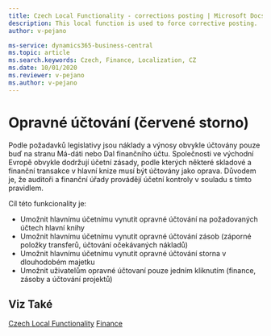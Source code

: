 ```yaml
---
title: Czech Local Functionality - corrections posting | Microsoft Docs
description: This local function is used to force corrective posting.
author: v-pejano

ms-service: dynamics365-business-central
ms.topic: article
ms.search.keywords: Czech, Finance, Localization, CZ
ms.date: 10/01/2020
ms.reviewer: v-pejano
ms.author: v-pejano
---
```


# Opravné účtování (červené storno)

Podle požadavků legislativy jsou náklady a výnosy obvykle účtovány pouze buď na stranu Má-dáti nebo Dal finančního účtu. Společnosti ve východní Evropě obvykle dodržují účetní zásady, podle kterých některé skladové a finanční transakce v hlavní knize musí být účtovány jako oprava. Důvodem je, že auditoři a finanční úřady provádějí účetní kontroly v souladu s tímto pravidlem.  

Cíl této funkcionality je:
- Umožnit hlavnímu účetnímu vynutit opravné účtování na požadovaných účtech hlavní knihy
- Umožnit hlavnímu účetnímu vynutit opravné účtování zásob (záporné položky transferů, účtování očekávaných nákladů)
- Umožnit hlavnímu účetnímu vynutit opravné účtování storna v dlouhodobém majetku
- Umožnit uživatelům opravné účtovaní pouze jedním kliknutím (finance, zásoby a účtování projektů)

## Viz Také

[Czech Local Functionality](czech-local-functionality.md)
[Finance](finance.md)